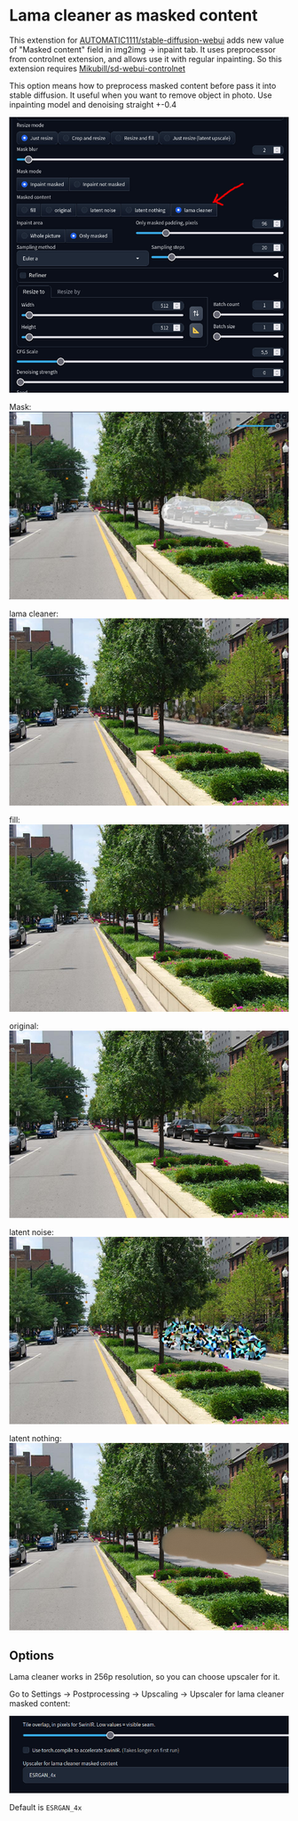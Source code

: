 # Lama cleaner as masked content

This extenstion for [AUTOMATIC1111/stable-diffusion-webui](https://github.com/AUTOMATIC1111/stable-diffusion-webui) adds new value of "Masked content" field in img2img -> inpaint tab. It uses preprocessor from controlnet extension, and allows use it with regular inpainting. So this extension requires [Mikubill/sd-webui-controlnet](https://github.com/Mikubill/sd-webui-controlnet)

This option means how to preprocess masked content before pass it into stable diffusion. It useful when you want to remove object in photo. Use inpainting model and denoising straight +-0.4

![](images/gui.jpg)

Mask:
![](images/mask.jpg)

lama cleaner:
![](images/lama_cleaner.jpg)

fill:
![](images/fill.jpg)

original:
![](images/original.jpg)

latent noise:
![](images/latent_noise.jpg)

latent nothing:
![](images/latent_nothing.jpg)



## Options

Lama cleaner works in 256p resolution, so you can choose upscaler for it.

Go to Settings -> Postprocessing -> Upscaling -> Upscaler for lama cleaner masked content:

![](images/options.jpg)

Default is `ESRGAN_4x`
